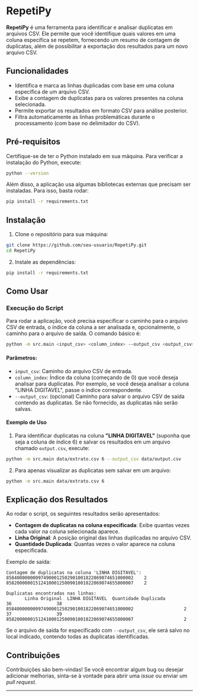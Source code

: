 # RepetiPy

**RepetiPy** é uma ferramenta para identificar e analisar duplicatas em arquivos CSV. Ele permite que você identifique quais valores em uma coluna específica se repetem, fornecendo um resumo de contagem de duplicatas, além de possibilitar a exportação dos resultados para um novo arquivo CSV.

## Funcionalidades

- Identifica e marca as linhas duplicadas com base em uma coluna específica de um arquivo CSV.
- Exibe a contagem de duplicatas para os valores presentes na coluna selecionada.
- Permite exportar os resultados em formato CSV para análise posterior.
- Filtra automaticamente as linhas problemáticas durante o processamento (com base no delimitador do CSV).

## Pré-requisitos

Certifique-se de ter o Python instalado em sua máquina. Para verificar a instalação do Python, execute:

```bash
python --version
```

Além disso, a aplicação usa algumas bibliotecas externas que precisam ser instaladas. Para isso, basta rodar:

```bash
pip install -r requirements.txt
```

## Instalação

1. Clone o repositório para sua máquina:

```bash
git clone https://github.com/seu-usuario/RepetiPy.git
cd RepetiPy
```

2. Instale as dependências:

```bash
pip install -r requirements.txt
```

## Como Usar

### Execução do Script

Para rodar a aplicação, você precisa especificar o caminho para o arquivo CSV de entrada, o índice da coluna a ser analisada e, opcionalmente, o caminho para o arquivo de saída. O comando básico é:

```bash
python -m src.main <input_csv> <column_index> --output_csv <output_csv>
```

#### Parâmetros:

- `input_csv`: Caminho do arquivo CSV de entrada.
- `column_index`: Índice da coluna (começando de 0) que você deseja analisar para duplicatas. Por exemplo, se você deseja analisar a coluna "LINHA DIGITAVEL", passe o índice correspondente.
- `--output_csv`: (opcional) Caminho para salvar o arquivo CSV de saída contendo as duplicatas. Se não fornecido, as duplicatas não serão salvas.

#### Exemplo de Uso

1. Para identificar duplicatas na coluna **"LINHA DIGITAVEL"** (suponha que seja a coluna de índice 6) e salvar os resultados em um arquivo chamado `output.csv`, execute:

```bash
python -m src.main data/extrato.csv 6 --output_csv data/output.csv
```

2. Para apenas visualizar as duplicatas sem salvar em um arquivo:

```bash
python -m src.main data/extrato.csv 6
```

## Explicação dos Resultados

Ao rodar o script, os seguintes resultados serão apresentados:

- **Contagem de duplicatas na coluna especificada**: Exibe quantas vezes cada valor na coluna selecionada aparece.
- **Linha Original**: A posição original das linhas duplicadas no arquivo CSV.
- **Quantidade Duplicada**: Quantas vezes o valor aparece na coluna especificada.

Exemplo de saída:

```
Contagem de duplicatas na coluna 'LINHA DIGITAVEL':
858400000000974900012502901001822069074651000002    2
858200000015124100012500901001822069074655000007    2

Duplicatas encontradas nas linhas:
       Linha Original  LINHA DIGITAVEL  Quantidade Duplicada
36                 38  858400000000974900012502901001822069074651000002                   2
37                 39  858200000015124100012500901001822069074655000007                   2
```

Se o arquivo de saída for especificado com `--output_csv`, ele será salvo no local indicado, contendo todas as duplicatas identificadas.

## Contribuições

Contribuições são bem-vindas! Se você encontrar algum bug ou desejar adicionar melhorias, sinta-se à vontade para abrir uma *issue* ou enviar um *pull request*.

---